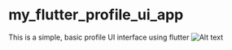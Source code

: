 # my_flutter_profile_ui_app

This is a simple, basic profile UI interface using flutter
![Alt text](assets/images/profile_sample.png)
